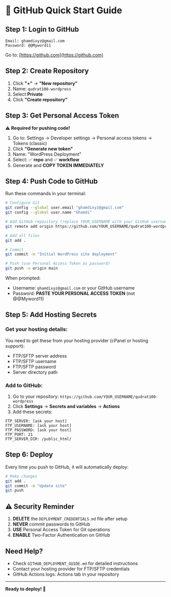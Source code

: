 # 🚀 GitHub Quick Start Guide

## Step 1: Login to GitHub
```
Email: ghamdixyz@gmail.com
Password: @@Myword11
```
Go to: [https://github.com](https://github.com)

## Step 2: Create Repository
1. Click **"+"** → **"New repository"**
2. Name: `qudrat100-wordpress`
3. Select **Private**
4. Click **"Create repository"**

## Step 3: Get Personal Access Token
⚠️ **Required for pushing code!**

1. Go to: Settings → Developer settings → Personal access tokens → Tokens (classic)
2. Click **"Generate new token"**
3. Name: "WordPress Deployment"
4. Select: ✅ **repo** and ✅ **workflow**
5. Generate and **COPY TOKEN IMMEDIATELY**

## Step 4: Push Code to GitHub

Run these commands in your terminal:

```bash
# Configure Git
git config --global user.email "ghamdixyz@gmail.com"
git config --global user.name "Ghamdi"

# Add GitHub repository (replace YOUR_USERNAME with your GitHub username)
git remote add origin https://github.com/YOUR_USERNAME/qudrat100-wordpress.git

# Add all files
git add .

# Commit
git commit -m "Initial WordPress site deployment"

# Push (use Personal Access Token as password)
git push -u origin main
```

When prompted:
- Username: `ghamdixyz@gmail.com` or your GitHub username
- Password: **PASTE YOUR PERSONAL ACCESS TOKEN** (not @@Myword11)

## Step 5: Add Hosting Secrets

### Get your hosting details:
You need to get these from your hosting provider (cPanel or hosting support):
- FTP/SFTP server address
- FTP/SFTP username
- FTP/SFTP password
- Server directory path

### Add to GitHub:
1. Go to your repository: `https://github.com/YOUR_USERNAME/qudrat100-wordpress`
2. Click **Settings** → **Secrets and variables** → **Actions**
3. Add these secrets:

```
FTP_SERVER: [ask your host]
FTP_USERNAME: [ask your host]
FTP_PASSWORD: [ask your host]
FTP_PORT: 21
FTP_SERVER_DIR: /public_html/
```

## Step 6: Deploy

Every time you push to GitHub, it will automatically deploy:

```bash
# Make changes
git add .
git commit -m "Update site"
git push
```

## ⚠️ Security Reminder

1. **DELETE** the `DEPLOYMENT_CREDENTIALS.md` file after setup
2. **NEVER** commit passwords to GitHub
3. **USE** Personal Access Token for Git operations
4. **ENABLE** Two-Factor Authentication on GitHub

## Need Help?

- Check `GITHUB_DEPLOYMENT_GUIDE.md` for detailed instructions
- Contact your hosting provider for FTP/SFTP credentials
- GitHub Actions logs: Actions tab in your repository

---

**Ready to deploy! 🎉**